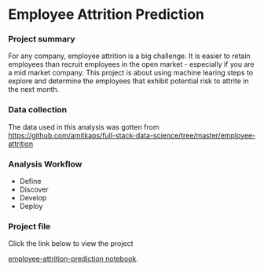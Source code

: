 # Employee Attrition Prediction

### Project summary 
For any company, employee attrition is a big challenge. It is easier to retain employees than recruit employees in the open market - especially if you are a mid market company. This project is about using machine learing steps to explore and determine the employees that exhibit potential risk to attrite in the next month.


### Data collection
The data used in this analysis was gotten from https://github.com/amitkaps/full-stack-data-science/tree/master/employee-attrition

### Analysis Workflow
- Define
- Discover
- Develop
- Deploy

### Project file
Click the link below to view the project

[employee-attrition-prediction notebook](https://github.com/segunadelowo/employee-attrition-prediction/blob/master/develop/2018-11-19-SA-first-analysis.ipynb).
